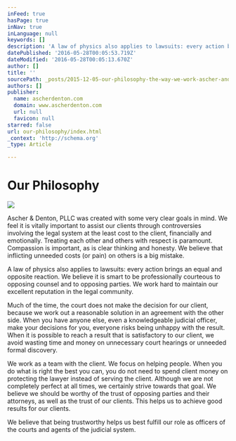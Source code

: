 ```yaml
---
inFeed: true
hasPage: true
inNav: true
inLanguage: null
keywords: []
description: 'A law of physics also applies to lawsuits: every action brings an equal and opposite reaction. We believe it is smart to be professionally courteous to opposing counsel and to opposing parties. We work hard to maintain our excellent reputation in the legal community. '
datePublished: '2016-05-28T00:05:53.719Z'
dateModified: '2016-05-28T00:05:13.670Z'
author: []
title: ''
sourcePath: _posts/2015-12-05-our-philosophy-the-way-we-work-ascher-and-denton-pllc-was.md
authors: []
publisher:
  name: ascherdenton.com
  domain: www.ascherdenton.com
  url: null
  favicon: null
starred: false
url: our-philosophy/index.html
_context: 'http://schema.org'
_type: Article

---
```

# **Our Philosophy**
![](https://the-grid-user-content.s3-us-west-2.amazonaws.com/bdc8b7bb-912b-4e94-ad57-9e3d39009a9b.jpg)

Ascher & Denton, PLLC was created with some very clear goals in mind. We feel it is vitally important to assist our clients through controversies involving the legal system at the least cost to the client, financially and emotionally. Treating each other and others with respect is paramount. Compassion is important, as is clear thinking and honesty. We believe that inflicting unneeded costs (or pain) on others is a big mistake. 

A law of physics also applies to lawsuits: every action brings an equal and opposite reaction. We believe it is smart to be professionally courteous to opposing counsel and to opposing parties. We work hard to maintain our excellent reputation in the legal community. 

Much of the time, the court does not make the decision for our client, because we work out a reasonable solution in an agreement with the other side. When you have anyone else, even a knowledgeable judicial officer, make your decisions for you, everyone risks being unhappy with the result. When it is possible to reach a result that is satisfactory to our client, we avoid wasting time and money on unnecessary court hearings or unneeded formal discovery. 

We work as a team with the client. We focus on helping people. When you do what is right the best you can, you do not need to spend client money on protecting the lawyer instead of serving the client. Although we are not completely perfect at all times, we certainly strive towards that goal. We believe we should be worthy of the trust of opposing parties and their attorneys, as well as the trust of our clients. This helps us to achieve good results for our clients. 

We believe that being trustworthy helps us best fulfill our role as officers of the courts and agents of the judicial system.